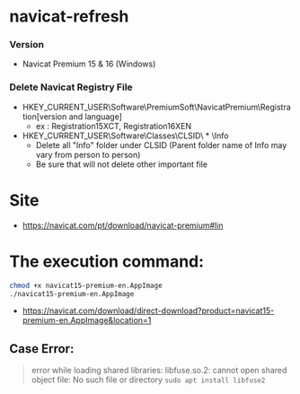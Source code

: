 # navicat-refresh

### Version
- Navicat Premium 15 & 16 (Windows)

### Delete Navicat Registry File
- HKEY_CURRENT_USER\Software\PremiumSoft\NavicatPremium\Registration[version and language]
    - ex : Registration15XCT, Registration16XEN
- HKEY_CURRENT_USER\Software\Classes\CLSID\\ * \Info
    - Delete all "Info" folder under CLSID (Parent folder name of Info may vary from person to person)
    - Be sure that will not delete other important file

# Site
- https://navicat.com/pt/download/navicat-premium#lin

# The execution command:
```sh
chmod +x navicat15-premium-en.AppImage
./navicat15-premium-en.AppImage
```
- https://navicat.com/download/direct-download?product=navicat15-premium-en.AppImage&location=1

## Case Error:
> error while loading shared libraries: libfuse.so.2: cannot open shared object file: No such file or directory
`sudo apt install libfuse2`


